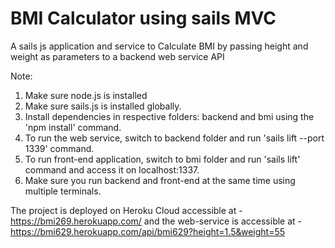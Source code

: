 # BMI Calculator using sails MVC

A sails js application and service to Calculate BMI by passing height and weight as parameters to a backend web service API

Note:

1. Make sure node.js is installed
2. Make sure sails.js is installed globally.
3. Install dependencies in respective folders: backend and bmi using the 'npm install' command.
4. To run the web service, switch to backend folder and run 'sails lift --port 1339' command.
5. To run front-end application, switch to bmi folder and run 'sails lift' command and access it on localhost:1337.
6. Make sure you run backend and front-end at the same time using multiple terminals.

The project is deployed on Heroku Cloud accessible at - https://bmi269.herokuapp.com/
and the web-service is accessible at - https://bmi629.herokuapp.com/api/bmi629?height=1.5&weight=55
